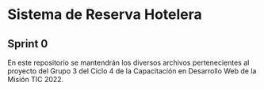 # Sistema de Reserva Hotelera

## Sprint 0

En este repositorio se mantendrán los diversos archivos pertenecientes al proyecto del Grupo 3 del Ciclo 4 de la Capacitación en Desarrollo Web de la Misión TIC 2022. 
